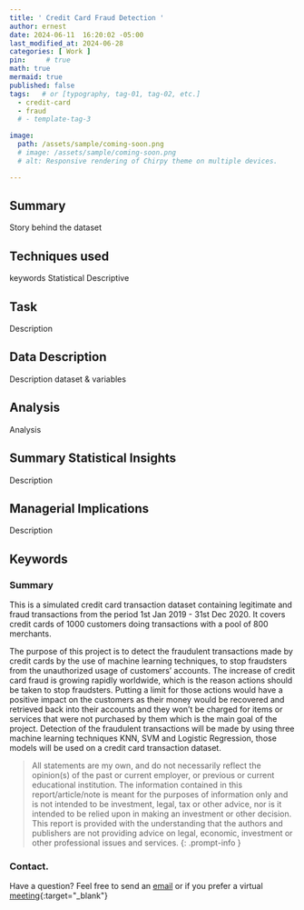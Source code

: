 ```yaml
---
title: ' Credit Card Fraud Detection '
author: ernest
date: 2024-06-11  16:20:02 -05:00
last_modified_at: 2024-06-28
categories: [ Work ]
pin:     # true
math: true
mermaid: true
published: false
tags:   # or [typography, tag-01, tag-02, etc.]
  - credit-card 
  - fraud
  # - template-tag-3

image: 
  path: /assets/sample/coming-soon.png
  # image: /assets/sample/coming-soon.png
  # alt: Responsive rendering of Chirpy theme on multiple devices.

---
```






## Summary

  Story behind the dataset

## Techniques used

  keywords Statistical Descriptive

## Task 

  Description

## Data Description

  Description dataset & variables

## Analysis
  
  Analysis

## Summary Statistical Insights

  Description

## Managerial Implications
  
  Description

## Keywords








### Summary

This is a simulated credit card transaction dataset containing legitimate and fraud transactions from the period 1st Jan 2019 - 31st Dec 2020. It covers credit cards of 1000 customers doing transactions with a pool of 800 merchants.

The purpose of this project is to detect the fraudulent transactions made by credit cards by the use of machine learning techniques, to stop fraudsters from the unauthorized usage of customers’ accounts. The increase of credit card fraud is growing rapidly worldwide, which is the reason actions should be taken to stop fraudsters. Putting a limit for those actions would have a positive impact on the customers as their money would be recovered and retrieved back into their accounts and they won’t be charged for items or services that were not purchased by them which is the main goal of the project. Detection of the fraudulent transactions will be made by using three machine learning techniques KNN, SVM and Logistic Regression, those models will be used on a credit card transaction dataset.






> All statements are my own, and do not necessarily reflect the opinion(s) of the past or current employer, or previous or current educational institution. The information contained in this report/article/note is meant for the purposes of information only and is not intended to be investment, legal, tax or other advice, nor is it intended to be relied upon in making an investment or other decision. This report is provided with the understanding that the authors and publishers are not providing advice on legal, economic, investment or other professional issues and services.
{: .prompt-info }









<!-- 
> DISCLAIMER
- The information contained in this report/article/note is meant for the purposes of information only and is not intended to be investment, legal, tax or other advice, nor is it intended to be relied upon in making an investment or other decision. This report is provided with the understanding that the authors and publishers are not providing advice on legal, economic, investment or other professional issues and services. 
- I am not responsible for the content of websites and information resources that may be referenced in the report. The access provided to these sites or the provision of such information resources does not constitute an endorsement by myself. of the information contained therein. However, unless expressly stated otherwise, the opinions, recommendations, findings, interpretations and conclusions expressed in this report represent the views of myself. 
- The inclusion of company examples does not in any way constitute an endorsement of these organisations by myself or the signatories to the Principles for Responsible Investment. While I have endeavoured to ensure that the information contained in this report has been obtained from reliable and up-to-date sources, the changing nature of statistics, laws, rules and regulations may result in delays, omissions or inaccuracies in information contained in this report. I am not responsible for any errors or omissions, or for any decision made or action taken based on information contained in this report, or for any loss or damage arising from or caused by such decision or action. All information in this report is provided “as-is”, with no guarantee of completeness, accuracy, timeliness or of the results obtained from the use of this information, and without warranty of any kind, expressed or implied.
{: .prompt-info }



##  Footnote

[^1]: The footnote source
[^2]: The 2nd footnote source


   -->



### Contact. 

Have a question? Feel free to send an [email](mailto:s.ernest@gmx.us) or if you prefer a virtual [meeting]( https://calendly.com/s-earnest/15min ){:target="_blank"}





